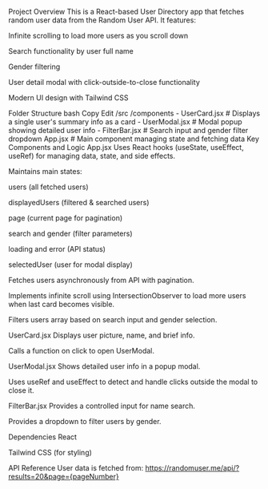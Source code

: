  Project Overview
This is a React-based User Directory app that fetches random user data from the Random User API. It features:

Infinite scrolling to load more users as you scroll down

Search functionality by user full name

Gender filtering

User detail modal with click-outside-to-close functionality

Modern UI design with Tailwind CSS

Folder Structure
bash
Copy
Edit
/src
  /components
    - UserCard.jsx        # Displays a single user's summary info as a card
    - UserModal.jsx       # Modal popup showing detailed user info
    - FilterBar.jsx       # Search input and gender filter dropdown
  App.jsx                 # Main component managing state and fetching data
Key Components and Logic
App.jsx
Uses React hooks (useState, useEffect, useRef) for managing data, state, and side effects.

Maintains main states:

users (all fetched users)

displayedUsers (filtered & searched users)

page (current page for pagination)

search and gender (filter parameters)

loading and error (API status)

selectedUser (user for modal display)

Fetches users asynchronously from API with pagination.

Implements infinite scroll using IntersectionObserver to load more users when last card becomes visible.

Filters users array based on search input and gender selection.

UserCard.jsx
Displays user picture, name, and brief info.

Calls a function on click to open UserModal.

UserModal.jsx
Shows detailed user info in a popup modal.

Uses useRef and useEffect to detect and handle clicks outside the modal to close it.

FilterBar.jsx
Provides a controlled input for name search.

Provides a dropdown to filter users by gender.


Dependencies
React

Tailwind CSS (for styling)

API Reference
User data is fetched from:
https://randomuser.me/api/?results=20&page={pageNumber}